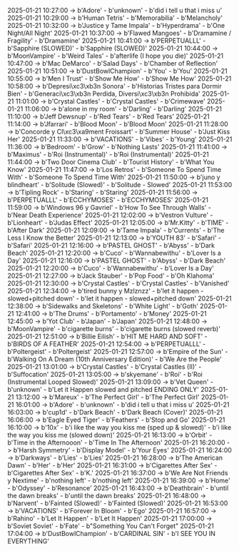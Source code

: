 2025-01-21 10:27:00 -> b'Adore' - b'unknown' - b'did i tell u that i miss u'
2025-01-21 10:29:00 -> b'Human Tetris' - b'Memorabilia' - b'Melancholy'
2025-01-21 10:32:00 -> b'Justice y Tame Impala' - b'Hyperdrama' - b'One Night/All Night'
2025-01-21 10:37:00 -> b'Flawed Mangoes' - b'Dramamine / Fragility' - b'Dramamine'
2025-01-21 10:41:00 -> b'PERPETUALLL' - b'Sapphire (SLOWED)' - b'Sapphire (SLOWED)'
2025-01-21 10:44:00 -> b'MoonVampire' - b'Weird Tales' - b'afterlife (I hope you die)'
2025-01-21 10:47:00 -> b'Mac DeMarco' - b'Salad Days' - b'Chamber of Reflection'
2025-01-21 10:51:00 -> b'DustBowlChampion' - b'You' - b'You'
2025-01-21 10:55:00 -> b'Men I Trust' - b'Show Me How' - b'Show Me How'
2025-01-21 10:58:00 -> b'Depresi\xc3\xb3n Sonora' - b'Historias Tristes para Dormir Bien' - b'Generaci\xc3\xb3n Perdida, Diversi\xc3\xb3n Prohibida'
2025-01-21 11:01:00 -> b'Crystal Castles' - b'Crystal Castles' - b'Crimewave'
2025-01-21 11:06:00 -> b'alone in my room' - b'Darling' - b'Darling'
2025-01-21 11:10:00 -> b'Jeff Dewsnup' - b'Red Tears' - b'Red Tears'
2025-01-21 11:14:00 -> b'Jfarrari' - b'Blood Moon' - b'Blood Moon'
2025-01-21 11:28:00 -> b'Concorde y Cl\xc3\xa9ment Froissart' - b'Summer House' - b'Just Kiss Her'
2025-01-21 11:33:00 -> b'VACATIONS' - b'Vibes' - b'Young'
2025-01-21 11:36:00 -> b'Bedroom' - b'Grow' - b'Nothing Lasts'
2025-01-21 11:41:00 -> b'Maximus' - b'Roi (Instrumental)' - b'Roi (Instrumental)'
2025-01-21 11:44:00 -> b'Two Door Cinema Club' - b'Tourist History' - b'What You Know'
2025-01-21 11:47:00 -> b'Los Retros' - b'Someone To Spend Time With' - b'Someone To Spend Time With'
2025-01-21 11:50:00 -> b'juno y blindheart' - b'Solitude (Slowed)' - b'Solitude - Slowed'
2025-01-21 11:53:00 -> b'Tipling Rock' - b'Staring' - b'Staring'
2025-01-21 11:56:00 -> b'PERPETUALLL' - b'ECCHYMOSES' - b'ECCHYMOSES'
2025-01-21 11:59:00 -> b'Windows 96 y Gavriel' - b'How To See Through Walls' - b'Near Death Experience'
2025-01-21 12:02:00 -> b'Vestron Vulture' - b'Lionheart' - b'Judas Effect'
2025-01-21 12:05:00 -> b'Mr.Kitty' - b'TIME' - b'After Dark'
2025-01-21 12:09:00 -> b'Tame Impala' - b'Currents' - b'The Less I Know the Better'
2025-01-21 12:13:00 -> b'YOUTH 83' - b'Safari' - b'Safari'
2025-01-21 12:16:00 -> b'PASTEL GHOST' - b'Abyss' - b'Dark Beach'
2025-01-21 12:20:00 -> b'Cuco' - b'Wannabewithu' - b'Lover Is a Day'
2025-01-21 12:16:00 -> b'PASTEL GHOST' - b'Abyss' - b'Dark Beach'
2025-01-21 12:20:00 -> b'Cuco' - b'Wannabewithu' - b'Lover Is a Day'
2025-01-21 12:27:00 -> b'Jack Stauber' - b'Pop Food' - b'Oh Klahoma'
2025-01-21 12:30:00 -> b'Crystal Castles' - b'Crystal Castles' - b'Vanished'
2025-01-21 12:34:00 -> b'tired bunny y Mzlznzz' - b'let it happen - slowed+pitched down' - b'let it happen - slowed+pitched down'
2025-01-21 12:38:00 -> b'Sidewalks and Skeletons' - b'White Light' - b'Goth'
2025-01-21 12:41:00 -> b'The Drums' - b'Portamento' - b'Money'
2025-01-21 12:45:00 -> b'Yot Club' - b'Japan' - b'Japan'
2025-01-21 12:48:00 -> b'MoonVampire' - b'cigarette burns' - b'cigarette burns (slowed reverb)'
2025-01-21 12:51:00 -> b'Billie Eilish' - b'HIT ME HARD AND SOFT' - b'BIRDS OF A FEATHER'
2025-01-21 12:54:00 -> b'PERPETUALLL' - b'Poltergeist' - b'Poltergeist'
2025-01-21 12:57:00 -> b'Empire of the Sun' - b'Walking On A Dream (10th Anniversary Edition)' - b'We Are the People'
2025-01-21 13:01:00 -> b'Crystal Castles' - b'Crystal Castles (II)' - b'Suffocation'
2025-01-21 13:05:00 -> b'skyemane' - b'Roi' - b'Roi (Instrumental Looped Slowed)'
2025-01-21 13:09:00 -> b'Vet Queen' - b'unknown' - b'Let it Happen slowed and pitched ENDING ONLY'
2025-01-21 13:12:00 -> b'Mareux' - b'The Perfect Girl' - b'The Perfect Girl'
2025-01-21 16:01:00 -> b'Adore' - b'unknown' - b'did i tell u that i miss u'
2025-01-21 16:03:00 -> b'cup1d' - b'Dark Beach' - b'Dark Beach (Cover)'
2025-01-21 16:06:00 -> b'Eagle Eyed Tiger' - b'Feathers' - b'Stop and Go'
2025-01-21 16:10:00 -> b'10x' - b'i like the way you kiss me (sped up & slowed)' - b'i like the way you kiss me (slowed down)'
2025-01-21 16:13:00 -> b'Orbit' - b'Time in the Afternooon' - b'Time In The Afternoon'
2025-01-21 16:20:00 -> b'Harsh Symmetry' - b'Display Model' - b'Your Eyes'
2025-01-21 16:24:00 -> b'Darkways' - b'Lies' - b'Lies'
2025-01-21 16:28:00 -> b'The American Dawn' - b'Her' - b'Her'
2025-01-21 16:31:00 -> b'Cigarettes After Sex' - b'Cigarettes After Sex' - b'K.'
2025-01-21 16:37:00 -> b'We Are Not Friends y Nextime' - b'nothing left' - b'nothing left'
2025-01-21 16:39:00 -> b'Home' - b'Odyssey' - b'Resonance'
2025-01-21 16:43:00 -> b'Deathbrain' - b'until the dawn breaks' - b'until the dawn breaks'
2025-01-21 16:48:00 -> b'Narvent' - b'Fainted (Slowed)' - b'Fainted (Slowed)'
2025-01-21 16:53:00 -> b'VACATIONS' - b'Forever In Bloom' - b'Ego'
2025-01-21 16:57:00 -> b'Rahino' - b'Let It Happen' - b'Let It Happen'
2025-01-21 17:00:00 -> b'Soviet Soviet' - b'Fate' - b"Something You Can't Forget"
2025-01-21 17:04:00 -> b'DustBowlChampion' - b'CARDINAL SIN' - b'I SEE YOU IN EVERYTHING'
